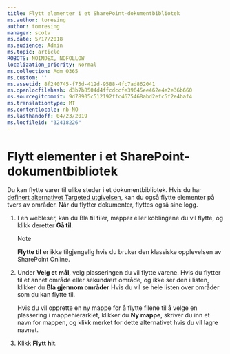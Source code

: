```yaml
---
title: Flytt elementer i et SharePoint-dokumentbibliotek
ms.author: toresing
author: tomresing
manager: scotv
ms.date: 5/17/2018
ms.audience: Admin
ms.topic: article
ROBOTS: NOINDEX, NOFOLLOW
localization_priority: Normal
ms.collection: Adm_O365
ms.custom: ''
ms.assetid: 8f240745-f75d-412d-9588-4fc7ad862041
ms.openlocfilehash: d3b7b8504d4ffcdccfe39645ee462e4e2e36b660
ms.sourcegitcommit: 9d78905c512192ffc4675468abd2efc5f2e4baf4
ms.translationtype: MT
ms.contentlocale: nb-NO
ms.lasthandoff: 04/23/2019
ms.locfileid: "32418226"
---
```

# <a name="move-items-in-a-sharepoint-document-library"></a>Flytt elementer i et SharePoint-dokumentbibliotek

Du kan flytte varer til ulike steder i et dokumentbibliotek. Hvis du har [definert alternativet Targeted utgivelsen](https://go.microsoft.com/fwlink/?linkid=622980), kan du også flytte elementer på tvers av områder. Når du flytter dokumenter, flyttes også sine logg.
  
1. I en webleser, kan du Bla til filer, mapper eller koblingene du vil flytte, og klikk deretter **Gå til**.
    
    > [!NOTE]
    > **Flytte til** er ikke tilgjengelig hvis du bruker den klassiske opplevelsen av SharePoint Online. 
  
2. Under **Velg et mål**, velg plasseringen du vil flytte varene. Hvis du flytter til et annet område eller sekundært område, og ikke ser den i listen, klikker du **Bla gjennom områder** Hvis du vil se hele listen over områder som du kan flytte til. 
    
    Hvis du vil opprette en ny mappe for å flytte filene til å velge en plassering i mappehierarkiet, klikker du **Ny mappe**, skriver du inn et navn for mappen, og klikk merket for dette alternativet hvis du vil lagre navnet.
    
3. Klikk **Flytt hit**.
    

